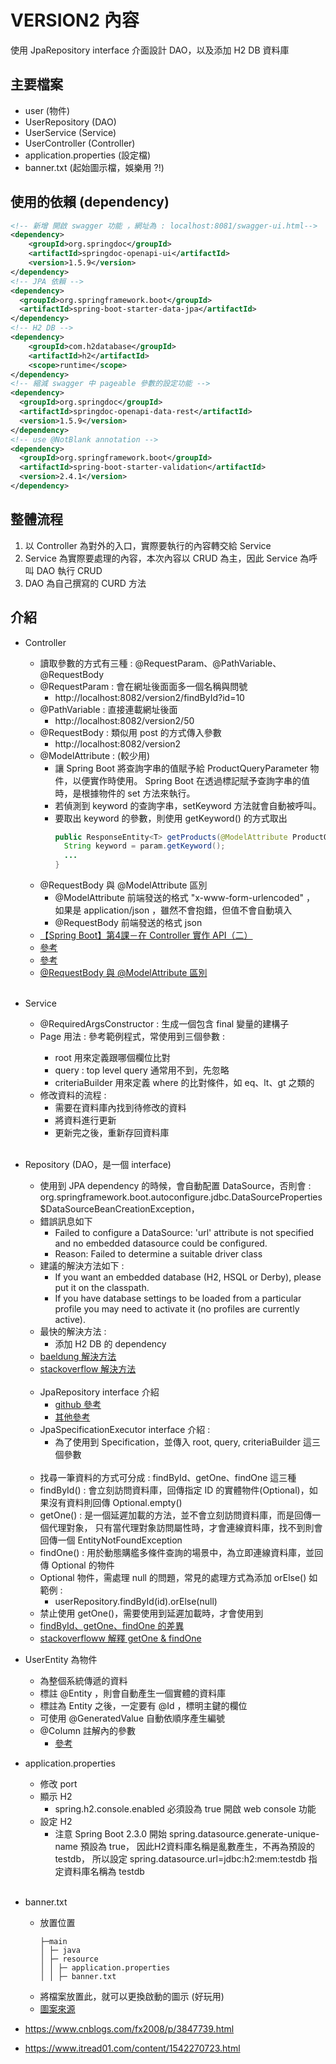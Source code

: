 # VERSION2 內容
使用 JpaRepository interface 介面設計 DAO，以及添加 H2 DB 資料庫

## 主要檔案
- user (物件)
- UserRepository (DAO)
- UserService (Service)
- UserController  (Controller)
- application.properties (設定檔)
- banner.txt (起始圖示檔，娛樂用 ?!)

## 使用的依賴 (dependency)
```xml
<!-- 新增 開啟 swagger 功能 ，網址為 : localhost:8081/swagger-ui.html-->
<dependency>
    <groupId>org.springdoc</groupId>
    <artifactId>springdoc-openapi-ui</artifactId>
    <version>1.5.9</version>
</dependency>
<!-- JPA 依賴 -->
<dependency>
  <groupId>org.springframework.boot</groupId>
  <artifactId>spring-boot-starter-data-jpa</artifactId>
</dependency>
<!-- H2 DB -->
<dependency>
    <groupId>com.h2database</groupId>
    <artifactId>h2</artifactId>
    <scope>runtime</scope>
</dependency>
<!-- 縮減 swagger 中 pageable 參數的設定功能 -->
<dependency>
  <groupId>org.springdoc</groupId>
  <artifactId>springdoc-openapi-data-rest</artifactId>
  <version>1.5.9</version>
</dependency>
<!-- use @NotBlank annotation -->
<dependency>
  <groupId>org.springframework.boot</groupId>
  <artifactId>spring-boot-starter-validation</artifactId>
  <version>2.4.1</version>
</dependency>
```

## 整體流程
1. 以 Controller 為對外的入口，實際要執行的內容轉交給 Service
2. Service 為實際要處理的內容，本次內容以 CRUD 為主，因此 Service 為呼叫 DAO 執行 CRUD
3. DAO 為自己撰寫的 CURD 方法


## 介紹
- Controller
  - 讀取參數的方式有三種 : @RequestParam、@PathVariable、@RequestBody
  - @RequestParam : 會在網址後面面多一個名稱與問號
    - http://localhost:8082/version2/findById?id=10
  - @PathVariable : 直接連載網址後面
    - http://localhost:8082/version2/50
  - @RequestBody : 類似用 post 的方式傳入參數
    - http://localhost:8082/version2
  - @ModelAttribute : (較少用)
    - 讓 Spring Boot 將查詢字串的值賦予給 ProductQueryParameter 物件，以便實作時使用。
      Spring Boot 在透過標記賦予查詢字串的值時，是根據物件的 set 方法來執行。 
    - 若偵測到 keyword 的查詢字串，setKeyword 方法就會自動被呼叫。
    - 要取出 keyword 的參數，則使用 getKeyword() 的方式取出
      ```java
      public ResponseEntity<T> getProducts(@ModelAttribute ProductQueryParameter param) {
        String keyword = param.getKeyword();
        ...
      }
      ```
   - @RequestBody 與 @ModelAttribute 區別
     - @ModelAttribute 前端發送的格式 "x-www-form-urlencoded" ，
       如果是 application/json ，雖然不會抱錯，但值不會自動填入
     - @RequestBody 前端發送的格式 json
  - [【Spring Boot】第4課－在 Controller 實作 API（二）](https://chikuwa-tech-study.blogspot.com/2021/05/spring-boot-controller-2.html)    
  - [參考](https://blog.csdn.net/u011410529/article/details/66974974)
  - [參考](https://www.jianshu.com/p/8d6dffe88d21)
  - [@RequestBody 與 @ModelAttribute 區別](https://blog.csdn.net/qq_42684642/article/details/83058211)
  <br></br>
      
- Service
  - @RequiredArgsConstructor : 生成一個包含 final 變量的建構子
  - Page<T> 用法 : 參考範例程式，常使用到三個參數 :
    - root 用來定義跟哪個欄位比對
    - query : top level query 通常用不到，先忽略
    - criteriaBuilder 用來定義 where 的比對條件，如 eq、lt、gt 之類的
  - 修改資料的流程 : 
    - 需要在資料庫內找到待修改的資料
    - 將資料進行更新
    - 更新完之後，重新存回資料庫
  <br></br>

- Repository (DAO，是一個 interface)
  - 使用到 JPA dependency 的時候，會自動配置 DataSource，否則會 :
    org.springframework.boot.autoconfigure.jdbc.DataSourceProperties$DataSourceBeanCreationException，
  - 錯誤訊息如下
    - Failed to configure a DataSource: 'url' attribute is not specified and no embedded datasource could be configured.
    - Reason: Failed to determine a suitable driver class
  - 建議的解決方法如下 : 
    - If you want an embedded database (H2, HSQL or Derby), please put it on the classpath.
    - If you have database settings to be loaded from a particular profile you may need to activate it (no profiles are currently active).
  - 最快的解決方法 : 
    - 添加 H2 DB 的 dependency
  - [baeldung 解決方法](https://www.baeldung.com/spring-boot-failed-to-configure-data-source)
  - [stackoverflow 解決方法](https://stackoverflow.com/questions/24074749/spring-boot-cannot-determine-embedded-database-driver-class-for-database-type)
  <br></br>
  - JpaRepository interface 介紹
    - [github 參考](https://morosedog.gitlab.io/springboot-20190328-springboot14/)
    - [其他參考](https://waylau.gitbooks.io/spring-boot-tutorial/content/docs/jpa-sping-data-jpa.html)
  - JpaSpecificationExecutor interface 介紹 :
    - 為了使用到 Specification，並傳入 root, query, criteriaBuilder 這三個參數
  <br></br> 
  - 找尋一筆資料的方式可分成 : findById、getOne、findOne 這三種
  - findById() : 會立刻訪問資料庫，回傳指定 ID 的實體物件(Optional<T>)，如果沒有資料則回傳 Optional.empty()
  - getOne() : 是一個延遲加載的方法，並不會立刻訪問資料庫，而是回傳一個代理對象，
    只有當代理對象訪問屬性時，才會連線資料庫，找不到則會回傳一個 EntityNotFoundException
  - findOne() : 用於動態購艦多條件查詢的場景中，為立即連線資料庫，並回傳 Optional 的物件
  - Optional 物件，需處理 null 的問題，常見的處理方式為添加 orElse() 如範例 : 
    - userRepository.findById(id).orElse(null)
  - 禁止使用 getOne()，需要使用到延遲加載時，才會使用到
  - [findById、getOne、findOne 的差異](https://www.cnblogs.com/ktgu/p/13772236.html)
  - [stackoverfloww 解釋 getOne & findOne](https://stackoverflow.com/questions/24482117/when-use-getone-and-findone-methods-spring-data-jpa)
  

- UserEntity 為物件
    - 為整個系統傳遞的資料
    - 標註 @Entity ，則會自動產生一個實體的資料庫
    - 標註為 Entity 之後，一定要有 @Id ，標明主鍵的欄位
    - 可使用 @GeneratedValue 自動依順序產生編號
    - @Column 註解內的參數
      - [參考](https://fanlychie.github.io/post/jpa-column-annotation.html)
  

- application.properties
  - 修改 port 
  - 顯示 H2
    - spring.h2.console.enabled 必須設為 true 開啟 web console 功能
  - 設定 H2
    - 注意 Spring Boot 2.3.0 開始 spring.datasource.generate-unique-name 預設為 true，
      因此H2資料庫名稱是亂數產生，不再為預設的 testdb，
      所以設定 spring.datasource.url=jdbc:h2:mem:testdb 指定資料庫名稱為 testdb
<br></br>
- banner.txt
  - 放置位置
    ```
    ├─main      
    │ ├─ java             
    │ ├─ resource      
    │ │ ├─ application.properties
    │ │ ├─ banner.txt
    ```
   - 將檔案放置此，就可以更換啟動的圖示 (好玩用) 
   - [圖案來源](https://www.bootschool.net/ascii-art)

- https://www.cnblogs.com/fx2008/p/3847739.html
- https://www.itread01.com/content/1542270723.html
